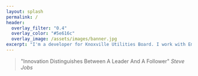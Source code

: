 ```yaml
---
layout: splash
permalink: /
header:
  overlay_filter: "0.4"
  overlay_color: "#5e616c"
  overlay_image: /assets/images/banner.jpg
excerpt: "I'm a developer for Knoxville Utilities Board. I work with Ember, NodeJS, Java, and many other technologies to simplify and enhance the workflows for both customers and employees."
---
```


> "Innovation Distinguishes Between A Leader And A Follower" <cite>Steve Jobs</cite>
